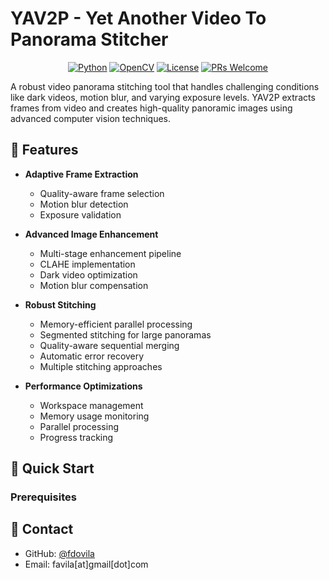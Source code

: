 # YAV2P - Yet Another Video To Panorama Stitcher

<div align="center">

[![Python](https://img.shields.io/badge/Python-3.7%2B-blue.svg)](https://www.python.org/downloads/)
[![OpenCV](https://img.shields.io/badge/OpenCV-4.x-green.svg)](https://opencv.org/)
[![License](https://img.shields.io/badge/License-MIT-yellow.svg)](LICENSE)
[![PRs Welcome](https://img.shields.io/badge/PRs-welcome-brightgreen.svg)](CONTRIBUTING.md)

</div>

A robust video panorama stitching tool that handles challenging conditions like dark videos, motion blur, and varying exposure levels. YAV2P extracts frames from video and creates high-quality panoramic images using advanced computer vision techniques.

## 🌟 Features

- **Adaptive Frame Extraction**
  - Quality-aware frame selection
  - Motion blur detection
  - Exposure validation

- **Advanced Image Enhancement**
  - Multi-stage enhancement pipeline
  - CLAHE implementation
  - Dark video optimization
  - Motion blur compensation

- **Robust Stitching**
  - Memory-efficient parallel processing
  - Segmented stitching for large panoramas
  - Quality-aware sequential merging
  - Automatic error recovery
  - Multiple stitching approaches

- **Performance Optimizations**
  - Workspace management
  - Memory usage monitoring
  - Parallel processing
  - Progress tracking

## 🚀 Quick Start

### Prerequisites 

## 📧 Contact

- GitHub: [@fdovila](https://github.com/fdovila)
- Email: favila[at]gmail[dot]com
